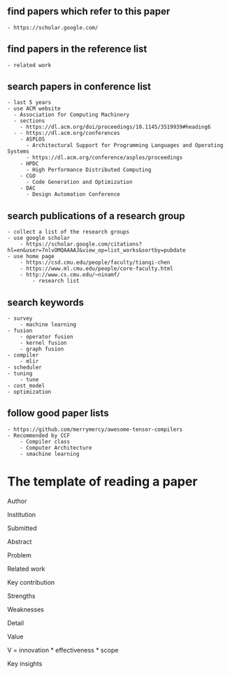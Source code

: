 ## find papers which refer to this paper
    - https://scholar.google.com/
## find papers in the reference list
    - related work
## search papers in conference list
    - last 5 years
    - use ACM website
      - Association for Computing Machinery
      - sections
        - https://dl.acm.org/doi/proceedings/10.1145/3519939#heading6
      - - https://dl.acm.org/conferences
        - ASPLOS
          - Architectural Support for Programming Languages and Operating Systems
          - https://dl.acm.org/conference/asplos/proceedings
        - HPDC
          - High Performance Distributed Computing
        - CGO
          - Code Generation and Optimization
        - DAC
          - Design Automation Conference
## search publications of a research group
    - collect a list of the research groups
    - use google scholar
        - https://scholar.google.com/citations?hl=en&user=7nlvOMQAAAAJ&view_op=list_works&sortby=pubdate
    - use home page
        - https://csd.cmu.edu/people/faculty/tianqi-chen
        - https://www.ml.cmu.edu/people/core-faculty.html
        - http://www.cs.cmu.edu/~ninamf/
            - research list
## search keywords
    - survey
        - machine learning
    - fusion
        - operator fusion
        - kernel fusion
        - graph fusion
    - compiler
        - mlir
    - scheduler
    - tuning
        - tune
    - cost_model
    - optimization
## follow good paper lists
    - https://github.com/merrymercy/awesome-tensor-compilers
    - Recommended by CCF
        - Compiler class
        - Computer Architecture
        - smachine learning

# The template of reading a paper
Author

Institution

Submitted

Abstract

Problem

Related work

Key contribution

Strengths

Weaknesses

Detail

Value

V = innovation * effectiveness * scope


Key insights
